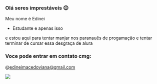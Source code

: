 ### Olá seres imprestáveis 😊

Meu nome é Edinei

- Estudante e apenas isso

e estou aqui para tentar manjar nos paranauês de progamação
e tentar terminar de cursar essa desgraça de alura

### Voce pode entrar em contato cmg:

@edineimacedoviana@gmail.com

![](https://media1.tenor.com/m/S-Snw1m67Y8AAAAd/byuntear-meme.gif)



